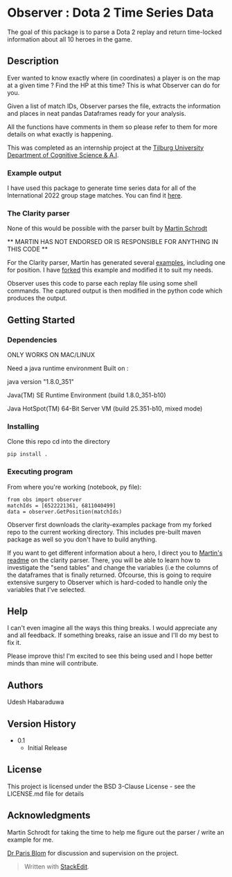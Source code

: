 

# Observer : Dota 2 Time Series Data

The goal of this package is to parse a Dota 2 replay and return time-locked information about all 10 heroes in the game.

## Description

Ever wanted to know exactly where (in coordinates) a player is on the map at a given time ? Find the HP at this time? This is what Observer can do for you.

Given a list of match IDs, Observer parses the file, extracts the information and places in neat pandas Dataframes ready for your analysis. 

All the functions have comments in them so please refer to them for more details on what exactly is happening.

This was completed as an internship project at the [Tilburg University Department of Cognitive Science & A.I](https://www.tilburguniversity.edu/about/schools/tshd/departments/dca/lab).

### Example output 
I have used this package to generate time series data for all of the International 2022 group stage matches. You can find it [here](https://www.kaggle.com/datasets/avngr86/dota-2-ti-2022-group-stage-time-series).

### The Clarity parser

None of this would be possible with the parser built by [Martin Schrodt](https://github.com/spheenik) 

** MARTIN HAS NOT ENDORSED OR IS RESPONSIBLE FOR ANYTHING IN THIS CODE **

For the Clarity parser, Martin has generated several [examples](https://github.com/skadistats/clarity-examples), including one for position. I have [forked](https://github.com/onedeeper/clarity-examples) this example and modified it to suit my needs. 

Observer uses this code to parse each replay file using some shell commands. The captured output is then modified in the python code which produces the output.

## Getting Started

### Dependencies

ONLY WORKS ON MAC/LINUX

Need a java runtime environment 
Built on : 

java version "1.8.0_351"

Java(TM) SE Runtime Environment (build 1.8.0_351-b10)

Java HotSpot(TM) 64-Bit Server VM (build 25.351-b10, mixed mode)

### Installing

Clone this repo
cd into the directory

    pip install . 

### Executing program

From where you're working (notebook, py file): 

    from obs import observer
    matchIds = [6522221361, 6811040499]
    data = observer.GetPosition(matchIds)

Observer first downloads the clarity-examples package from my forked repo to the current working directory. This includes pre-built maven package as well so you don't have to build anything. 

If you want to get different information about a hero, I direct you to [Martin's readme](https://github.com/onedeeper/clarity-examples) on the clarity parser. There, you will be able to learn how to investigate the "send tables" and change the variables (i.e the columns of the dataframes that is finally returned. Ofcourse, this is going to require extensive surgery to Observer which is hard-coded to handle only the variables that I've selected.

## Help

I can't even imagine all the ways this thing breaks. I would appreciate any and all feedback. If something breaks, raise an issue and I'll do my best to fix it. 

Please improve this! I'm excited to see this being used and I hope better minds than mine will contribute. 

## Authors

Udesh Habaraduwa

## Version History

* 0.1
    * Initial Release

## License

This project is licensed under the BSD 3-Clause License - see the LICENSE.md file for details

## Acknowledgments

Martin Schrodt for taking the time to help me figure out the parser / write an example for me.

[Dr Paris Blom](https://www.tilburguniversity.edu/staff/p-mavromoustakosblom) for discussion and supervision on the project.

> Written with [StackEdit](https://stackedit.io/).
